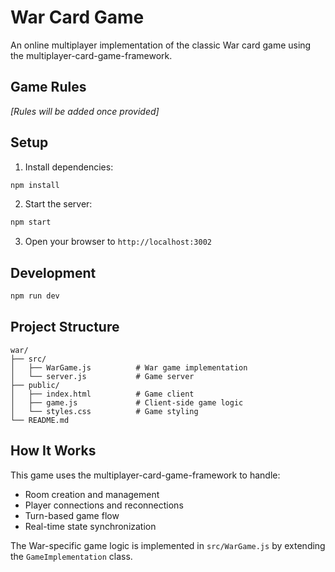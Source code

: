 # War Card Game

An online multiplayer implementation of the classic War card game using the multiplayer-card-game-framework.

## Game Rules

*[Rules will be added once provided]*

## Setup

1. Install dependencies:
```bash
npm install
```

2. Start the server:
```bash
npm start
```

3. Open your browser to `http://localhost:3002`

## Development

```bash
npm run dev
```

## Project Structure

```
war/
├── src/
│   ├── WarGame.js          # War game implementation
│   └── server.js           # Game server
├── public/
│   ├── index.html          # Game client
│   ├── game.js             # Client-side game logic
│   └── styles.css          # Game styling
└── README.md
```

## How It Works

This game uses the multiplayer-card-game-framework to handle:
- Room creation and management
- Player connections and reconnections
- Turn-based game flow
- Real-time state synchronization

The War-specific game logic is implemented in `src/WarGame.js` by extending the `GameImplementation` class. 